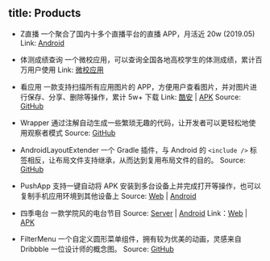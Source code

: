 title: Products
---
- Z直播
一个聚合了国内十多个直播平台的直播 APP，月活近 20w (2019.05)
Link: [Android](http://app.zhibo.at)

- 体测成绩查询
 一个微校应用，可以查询全国各地高校学生的体测成绩，累计百万用户使用
 Link: [微校应用](http://weixiao.qq.com/home/app/details/10978)

- 看应用
 一款支持扫描所有应用图片的 APP，方便用户查看图片，并对图片进行保存、分享、删除等操作，累计 5w+ 下载
 Link: [酷安](http://www.coolapk.com/apk/com.linroid.viewit) | [APK](https://fir.im/viewIt)
 Source: [GitHub](https://github.com/linroid/ViewIt)

- Wrapper
 通过注解自动生成一些繁琐无趣的代码，让开发者可以更轻松地使用观察者模式
 Source: [GitHub](https://github.com/linroid/Wrapper)

- AndroidLayoutExtender
 一个 Gradle 插件，与 Android 的 `<include />` 标签相反，让布局文件支持继承，从而达到复用布局文件的目的。
 Source: [GitHub](https://github.com/linroid/AndroidLayoutExtender)

- PushApp
 支持一键自动将 APK 安装到多台设备上并完成打开等操作，也可以复制手机应用环境到其他设备上
 Source: [Web](https://github.com/linroid/PushApp-Web) | [Android](https://github.com/linroid/PushApp-Android)

- 四季电台
 一款学院风的电台节目
 Source: [Server](https://github.com/linroid/Sky31Radio-Server) | [Android](https://github.com/linroid/Sky31Radio)
 Link：[Web](http://radio.sky31.com/) | [APK](http://fir.im/Sky31Radio)

- FilterMenu
 一个自定义圆形菜单组件，拥有较为优美的动画，灵感来自 Dribbble 一位设计师的概念图。
 Source: [GitHub](http://github.com/linroid/FilterMenu)